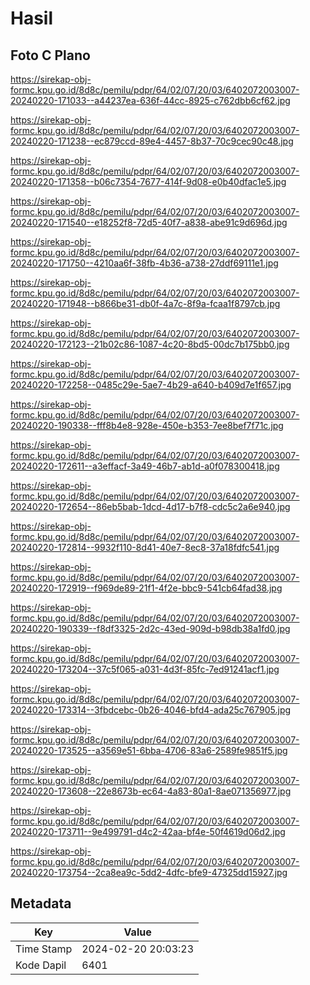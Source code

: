 # Hasil

## Foto C Plano

https://sirekap-obj-formc.kpu.go.id/8d8c/pemilu/pdpr/64/02/07/20/03/6402072003007-20240220-171033--a44237ea-636f-44cc-8925-c762dbb6cf62.jpg

https://sirekap-obj-formc.kpu.go.id/8d8c/pemilu/pdpr/64/02/07/20/03/6402072003007-20240220-171238--ec879ccd-89e4-4457-8b37-70c9cec90c48.jpg

https://sirekap-obj-formc.kpu.go.id/8d8c/pemilu/pdpr/64/02/07/20/03/6402072003007-20240220-171358--b06c7354-7677-414f-9d08-e0b40dfac1e5.jpg

https://sirekap-obj-formc.kpu.go.id/8d8c/pemilu/pdpr/64/02/07/20/03/6402072003007-20240220-171540--e18252f8-72d5-40f7-a838-abe91c9d696d.jpg

https://sirekap-obj-formc.kpu.go.id/8d8c/pemilu/pdpr/64/02/07/20/03/6402072003007-20240220-171750--4210aa6f-38fb-4b36-a738-27ddf69111e1.jpg

https://sirekap-obj-formc.kpu.go.id/8d8c/pemilu/pdpr/64/02/07/20/03/6402072003007-20240220-171948--b866be31-db0f-4a7c-8f9a-fcaa1f8797cb.jpg

https://sirekap-obj-formc.kpu.go.id/8d8c/pemilu/pdpr/64/02/07/20/03/6402072003007-20240220-172123--21b02c86-1087-4c20-8bd5-00dc7b175bb0.jpg

https://sirekap-obj-formc.kpu.go.id/8d8c/pemilu/pdpr/64/02/07/20/03/6402072003007-20240220-172258--0485c29e-5ae7-4b29-a640-b409d7e1f657.jpg

https://sirekap-obj-formc.kpu.go.id/8d8c/pemilu/pdpr/64/02/07/20/03/6402072003007-20240220-190338--fff8b4e8-928e-450e-b353-7ee8bef7f71c.jpg

https://sirekap-obj-formc.kpu.go.id/8d8c/pemilu/pdpr/64/02/07/20/03/6402072003007-20240220-172611--a3effacf-3a49-46b7-ab1d-a0f078300418.jpg

https://sirekap-obj-formc.kpu.go.id/8d8c/pemilu/pdpr/64/02/07/20/03/6402072003007-20240220-172654--86eb5bab-1dcd-4d17-b7f8-cdc5c2a6e940.jpg

https://sirekap-obj-formc.kpu.go.id/8d8c/pemilu/pdpr/64/02/07/20/03/6402072003007-20240220-172814--9932f110-8d41-40e7-8ec8-37a18fdfc541.jpg

https://sirekap-obj-formc.kpu.go.id/8d8c/pemilu/pdpr/64/02/07/20/03/6402072003007-20240220-172919--f969de89-21f1-4f2e-bbc9-541cb64fad38.jpg

https://sirekap-obj-formc.kpu.go.id/8d8c/pemilu/pdpr/64/02/07/20/03/6402072003007-20240220-190339--f8df3325-2d2c-43ed-909d-b98db38a1fd0.jpg

https://sirekap-obj-formc.kpu.go.id/8d8c/pemilu/pdpr/64/02/07/20/03/6402072003007-20240220-173204--37c5f065-a031-4d3f-85fc-7ed91241acf1.jpg

https://sirekap-obj-formc.kpu.go.id/8d8c/pemilu/pdpr/64/02/07/20/03/6402072003007-20240220-173314--3fbdcebc-0b26-4046-bfd4-ada25c767905.jpg

https://sirekap-obj-formc.kpu.go.id/8d8c/pemilu/pdpr/64/02/07/20/03/6402072003007-20240220-173525--a3569e51-6bba-4706-83a6-2589fe9851f5.jpg

https://sirekap-obj-formc.kpu.go.id/8d8c/pemilu/pdpr/64/02/07/20/03/6402072003007-20240220-173608--22e8673b-ec64-4a83-80a1-8ae071356977.jpg

https://sirekap-obj-formc.kpu.go.id/8d8c/pemilu/pdpr/64/02/07/20/03/6402072003007-20240220-173711--9e499791-d4c2-42aa-bf4e-50f4619d06d2.jpg

https://sirekap-obj-formc.kpu.go.id/8d8c/pemilu/pdpr/64/02/07/20/03/6402072003007-20240220-173754--2ca8ea9c-5dd2-4dfc-bfe9-47325dd15927.jpg


## Metadata

| Key        | Value               |
| ---------- | ------------------- |
| Time Stamp | 2024-02-20 20:03:23 |
| Kode Dapil | 6401                |



